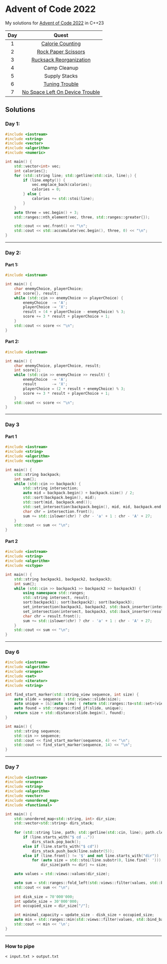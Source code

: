 # Advent of Code 2022

My solutions for [Advent of Code 2022](https://adventofcode.com/2022/) in C++23

| Day |            Quest                     |
| :-: | :----------------------------------: |
|  1  | [Calorie Counting][1]                |
|  2  | [Rock Paper Scissors][2]             |
|  3  | [Rucksack Reorganization][3]         |
|  4  | Camp Cleanup                         |
|  5  | Supply Stacks                        |
|  6  | [Tuning Trouble][6]                  |
|  7  | [No Space Left On Device Trouble][7] |

## Solutions
### Day 1: 
```cpp
#include <iostream>
#include <string>
#include <vector>
#include <algorithm>
#include <numeric>

int main() {
    std::vector<int> vec;
    int calories{};
    for (std::string line; std::getline(std::cin, line);) {
        if (line.empty()) {
            vec.emplace_back(calories);
            calories = 0;
        } else {
            calories += std::stoi(line);
        }
    }
    auto three = vec.begin() + 3;
    std::ranges::nth_element(vec, three, std::ranges::greater{});

    std::cout << vec.front() << "\n";
    std::cout << std::accumulate(vec.begin(), three, 0) << "\n";
}
```
---
### Day 2:
#### Part 1:
```cpp
#include <iostream>

int main() {
    char enemyChoice, playerChoice;
    int score{}, result;
    while (std::cin >> enemyChoice >> playerChoice) {
        enemyChoice  -= 'A';
        playerChoice -= 'X';
        result = (4 + playerChoice - enemyChoice) % 3;
        score += 3 * result + playerChoice + 1;
    }
    std::cout << score << "\n";
}
```
#### Part 2:
```cpp
#include <iostream>

int main() {
    char enemyChoice, playerChoice, result;
    int score{};
    while (std::cin >> enemyChoice >> result) {
        enemyChoice  -= 'A';
        result       -= 'X';
        playerChoice = (2 + result + enemyChoice) % 3; 
        score += 3 * result + playerChoice + 1;
    }
    std::cout << score << "\n";
}
```
---
### Day 3
#### Part 1
```cpp
#include <iostream>
#include <string>
#include <algorithm>
#include <cctype>

int main() {
    std::string backpack;
    int sum{};
    while (std::cin >> backpack) {
        std::string intersection;
        auto mid = backpack.begin() + backpack.size() / 2;
        std::sort(backpack.begin(), mid);
        std::sort(mid, backpack.end());
        std::set_intersection(backpack.begin(), mid, mid, backpack.end(), std::back_inserter(intersection));
        char chr = intersection.front();
        sum += std::islower(chr) ? chr - 'a' + 1 : chr - 'A' + 27;
    }
    std::cout << sum << "\n";
}
```
#### Part 2
```cpp
#include <iostream>
#include <string>
#include <algorithm>
#include <cctype>

int main() {
    std::string backpack1, backpack2, backpack3;
    int sum{};
    while (std::cin >> backpack1 >> backpack2 >> backpack3) {
        using namespace std::ranges;
        std::string intersect, result;
        sort(backpack1); sort(backpack2); sort(backpack3);
        set_intersection(backpack1, backpack2, std::back_inserter(intersect));
        set_intersection(intersect, backpack3, std::back_inserter(result));
        char chr = result.front();
        sum += std::islower(chr) ? chr - 'a' + 1 : chr - 'A' + 27;
    }
    std::cout << sum << "\n";
}
```
---
### Day 6
```cpp
#include <iostream>
#include <algorithm>
#include <ranges>
#include <set>
#include <iterator>
#include <string>

int find_start_marker(std::string_view sequence, int size) {
    auto slide = sequence | std::views::slide(size);
    auto unique = [&](auto view) { return std::ranges::to<std::set>(view).size() == size; };
    auto found = std::ranges::find_if(slide, unique);
    return size + std::distance(slide.begin(), found);
}

int main() {
    std::string sequence;
    std::cin >> sequence;
    std::cout << find_start_marker(sequence, 4) << "\n";
    std::cout << find_start_marker(sequence, 14) << "\n";
}    
```
---
### Day 7
```cpp
#include <iostream>     
#include <ranges> 
#include <string> 
#include <algorithm> 
#include <vector> 
#include <unordered_map>
#include <functional> 

int main() { 
    std::unordered_map<std::string, int> dir_size;
    std::vector<std::string> dirs_stack;
    
    for (std::string line, path; std::getline(std::cin, line); path.clear())
        if (line.starts_with("$ cd .."))
            dirs_stack.pop_back();
        else if (line.starts_with("$ cd"))
            dirs_stack.push_back(line.substr(5));
        else if (line.front() != '$' and not line.starts_with("dir"))
            for (auto size = std::stoi(line.substr(0, line.find(' '))); auto& dir : dirs_stack)
                dir_size[path += dir] += size;

    auto values = std::views::values(dir_size);

    auto sum = std::ranges::fold_left(std::views::filter(values, std::bind_back(std::less{}, 100'000)), 0, std::plus{});
    std::cout << sum << "\n";
    
    int disk_size = 70'000'000;
    int update_size = 30'000'000;
    int occupied_size = dir_size["/"];

    int minimal_capacity = update_size - disk_size + occupied_size;
    auto min = std::ranges::min(std::views::filter(values, std::bind_back(std::greater{}, minimal_capacity)));
    std::cout << min << '\n';
}
```
---
### How to pipe
```
< input.txt > output.txt
```

[1]: #day-1 
[2]: #day-2
[3]: #day-3


[6]: #day-6
[7]: #day-7
